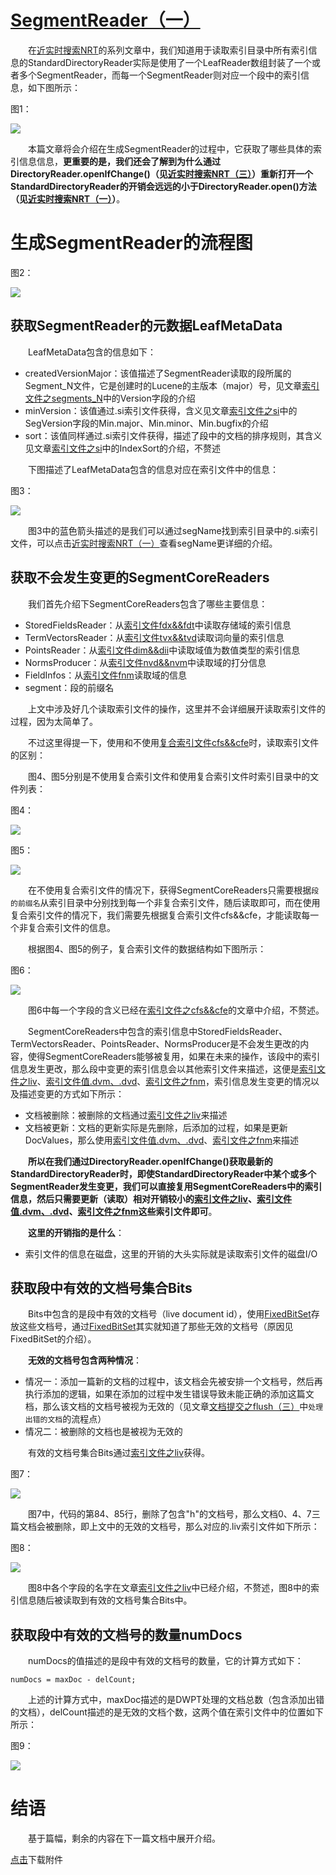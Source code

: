 # [SegmentReader（一）](https://www.amazingkoala.com.cn/Lucene/Index/)

&emsp;&emsp;在[近实时搜索NRT](https://www.amazingkoala.com.cn/Lucene/Index/2019/0916/93.html)的系列文章中，我们知道用于读取索引目录中所有索引信息的StandardDirectoryReader实际是使用了一个LeafReader数组封装了一个或者多个SegmentReader，而每一个SegmentReader则对应一个段中的索引信息，如下图所示：

图1：

<img src="SegmentReader（一）-image/1.png">

&emsp;&emsp;本篇文章将会介绍在生成SegmentReader的过程中，它获取了哪些具体的索引信息信息，**更重要的是，我们还会了解到为什么通过DirectoryReader.openIfChange()（见[近实时搜索NRT（三）](https://www.amazingkoala.com.cn/Lucene/Index/2019/0920/95.html)）重新打开一个StandardDirectoryReader的开销会远远的小于DirectoryReader.open()方法（见[近实时搜索NRT（一）](https://www.amazingkoala.com.cn/Lucene/Index/2019/0916/93.html)）**。

# 生成SegmentReader的流程图

图2：

<img src="SegmentReader（一）-image/2.png">

## 获取SegmentReader的元数据LeafMetaData

&emsp;&emsp;LeafMetaData包含的信息如下：

-	createdVersionMajor：该值描述了SegmentReader读取的段所属的Segment_N文件，它是创建时的Lucene的主版本（major）号，见文章[索引文件之segments_N](https://www.amazingkoala.com.cn/Lucene/suoyinwenjian/2019/0610/65.html)中的Version字段的介绍
-	minVersion：该值通过.si索引文件获得，含义见文章[索引文件之si](https://www.amazingkoala.com.cn/Lucene/suoyinwenjian/2019/0605/63.html)中的SegVersion字段的Min.major、Min.minor、Min.bugfix的介绍
-	sort：该值同样通过.si索引文件获得，描述了段中的文档的排序规则，其含义见文章[索引文件之si](https://www.amazingkoala.com.cn/Lucene/suoyinwenjian/2019/0605/63.html)中的IndexSort的介绍，不赘述

&emsp;&emsp;下图描述了LeafMetaData包含的信息对应在索引文件中的信息：

图3：

<img src="SegmentReader（一）-image/3.png">

&emsp;&emsp;图3中的蓝色箭头描述的是我们可以通过segName找到索引目录中的.si索引文件，可以点击[近实时搜索NRT（一）](https://www.amazingkoala.com.cn/Lucene/Index/2019/0916/93.html)查看segName更详细的介绍。

## 获取不会发生变更的SegmentCoreReaders

&emsp;&emsp;我们首先介绍下SegmentCoreReaders包含了哪些主要信息：

- StoredFieldsReader：从[索引文件fdx&&fdt](https://www.amazingkoala.com.cn/Lucene/suoyinwenjian/2019/0301/38.html)中读取存储域的索引信息
- TermVectorsReader：从[索引文件tvx&&tvd](https://www.amazingkoala.com.cn/Lucene/suoyinwenjian/2019/0429/56.html)读取词向量的索引信息
- PointsReader：从[索引文件dim&&dii](https://www.amazingkoala.com.cn/Lucene/suoyinwenjian/2019/0424/53.html)中读取域值为数值类型的索引信息
- NormsProducer：从[索引文件nvd&&nvm](https://www.amazingkoala.com.cn/Lucene/suoyinwenjian/2019/0305/39.html)中读取域的打分信息
- FieldInfos：从[索引文件fnm](https://www.amazingkoala.com.cn/Lucene/suoyinwenjian/2019/0606/64.html)读取域的信息
- segment：段的前缀名

&emsp;&emsp;上文中涉及好几个读取索引文件的操作，这里并不会详细展开读取索引文件的过程，因为太简单了。

&emsp;&emsp;不过这里得提一下，使用和不使用[复合索引文件cfs&&cfe](https://www.amazingkoala.com.cn/Lucene/suoyinwenjian/2019/0710/73.html)时，读取索引文件的区别：

&emsp;&emsp;图4、图5分别是不使用复合索引文件和使用复合索引文件时索引目录中的文件列表：

图4：

<img src="SegmentReader（一）-image/4.png">

图5：

<img src="SegmentReader（一）-image/5.png">

&emsp;&emsp;在不使用复合索引文件的情况下，获得SegmentCoreReaders只需要根据`段的前缀名`从索引目录中分别找到每一个非复合索引文件，随后读取即可，而在使用复合索引文件的情况下，我们需要先根据复合索引文件cfs&&cfe，才能读取每一个非复合索引文件的信息。

&emsp;&emsp;根据图4、图5的例子，复合索引文件的数据结构如下图所示：

图6：

<img src="SegmentReader（一）-image/6.png">

&emsp;&emsp;图6中每一个字段的含义已经在[索引文件之cfs&&cfe](https://www.amazingkoala.com.cn/Lucene/suoyinwenjian/2019/0710/73.html)的文章中介绍，不赘述。

&emsp;&emsp;SegmentCoreReaders中包含的索引信息中StoredFieldsReader、TermVectorsReader、PointsReader、NormsProducer是不会发生更改的内容，使得SegmentCoreReaders能够被复用，如果在未来的操作，该段中的索引信息发生更改，那么段中变更的索引信息会以其他索引文件来描述，这便是[索引文件之liv](https://www.amazingkoala.com.cn/Lucene/suoyinwenjian/2019/0425/54.html)、[索引文件值.dvm、.dvd](https://www.amazingkoala.com.cn/Lucene/DocValues/)、[索引文件之fnm](https://www.amazingkoala.com.cn/Lucene/suoyinwenjian/2019/0606/64.html)，索引信息发生变更的情况以及描述变更的方式如下所示：

- 文档被删除：被删除的文档通过[索引文件之liv](https://www.amazingkoala.com.cn/Lucene/suoyinwenjian/2019/0425/54.html)来描述
- 文档被更新：文档的更新实际是先删除，后添加的过程，如果是更新DocValues，那么使用[索引文件值.dvm、.dvd](https://www.amazingkoala.com.cn/Lucene/DocValues/)、[索引文件之fnm](https://www.amazingkoala.com.cn/Lucene/suoyinwenjian/2019/0606/64.html)来描述

&emsp;&emsp;**所以在我们通过DirectoryReader.openIfChange()获取最新的StandardDirectoryReader时，即使StandardDirectoryReader中某个或多个SegmentReader发生变更，我们可以直接复用SegmentCoreReaders中的索引信息，然后只需要更新（读取）相对开销较小的[索引文件之liv](https://www.amazingkoala.com.cn/Lucene/suoyinwenjian/2019/0425/54.html)、[索引文件值.dvm、.dvd](https://www.amazingkoala.com.cn/Lucene/DocValues/)、[索引文件之fnm](https://www.amazingkoala.com.cn/Lucene/suoyinwenjian/2019/0606/64.html)这些索引文件即可**。

&emsp;&emsp;**这里的开销指的是什么**：

- 索引文件的信息在磁盘，这里的开销的大头实际就是读取索引文件的磁盘I/O

## 获取段中有效的文档号集合Bits

&emsp;&emsp;Bits中包含的是段中有效的文档号（live document id），使用[FixedBitSet](https://www.amazingkoala.com.cn/Lucene/gongjulei/2019/0404/45.html)存放这些文档号，通过[FixedBitSet](https://www.amazingkoala.com.cn/Lucene/gongjulei/2019/0404/45.html)其实就知道了那些无效的文档号（原因见FixedBitSet的介绍）。

&emsp;&emsp;**无效的文档号包含两种情况**：

- 情况一：添加一篇新的文档的过程中，该文档会先被安排一个文档号，然后再执行添加的逻辑，如果在添加的过程中发生错误导致未能正确的添加这篇文档，那么该文档的文档号被视为无效的（见文章[文档提交之flush（三）](https://www.amazingkoala.com.cn/Lucene/Index/2019/0725/76.html)中`处理出错的文档`的流程点）
- 情况二：被删除的文档也是被视为无效的

&emsp;&emsp;有效的文档号集合Bits通过[索引文件之liv](https://www.amazingkoala.com.cn/Lucene/suoyinwenjian/2019/0425/54.html)获得。

图7：

<img src="SegmentReader（一）-image/7.png">

&emsp;&emsp;图7中，代码的第84、85行，删除了包含"h"的文档号，那么文档0、4、7三篇文档会被删除，即上文中的无效的文档号，那么对应的.liv索引文件如下所示：

图8：

<img src="SegmentReader（一）-image/8.png">

&emsp;&emsp;图8中各个字段的名字在文章[索引文件之liv](https://www.amazingkoala.com.cn/Lucene/suoyinwenjian/2019/0425/54.html)中已经介绍，不赘述，图8中的索引信息随后被读取到有效的文档号集合Bits中。

## 获取段中有效的文档号的数量numDocs

&emsp;&emsp;numDocs的值描述的是段中有效的文档号的数量，它的计算方式如下：

```text
numDocs = maxDoc - delCount;
```

&emsp;&emsp;上述的计算方式中，maxDoc描述的是DWPT处理的文档总数（包含添加出错的文档），delCount描述的是无效的文档个数，这两个值在索引文件中的位置如下所示：

图9：

<img src="SegmentReader（一）-image/9.png">

# 结语

&emsp;&emsp;基于篇幅，剩余的内容在下一篇文档中展开介绍。

[点击](http://www.amazingkoala.com.cn/attachment/Lucene/Index/SegmentReader/SegmentReader（一）/SegmentReader（一）.zip)下载附件


